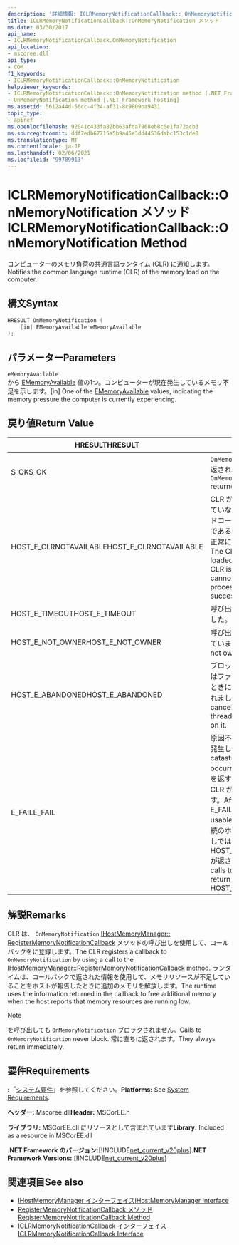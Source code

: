 ```yaml
---
description: '詳細情報: ICLRMemoryNotificationCallback:: OnMemoryNotification メソッド'
title: ICLRMemoryNotificationCallback::OnMemoryNotification メソッド
ms.date: 03/30/2017
api_name:
- ICLRMemoryNotificationCallback.OnMemoryNotification
api_location:
- mscoree.dll
api_type:
- COM
f1_keywords:
- ICLRMemoryNotificationCallback::OnMemoryNotification
helpviewer_keywords:
- ICLRMemoryNotificationCallback::OnMemoryNotification method [.NET Framework hosting]
- OnMemoryNotification method [.NET Framework hosting]
ms.assetid: 5612a44d-56cc-4f34-af31-8c9809ba9431
topic_type:
- apiref
ms.openlocfilehash: 92041c433fa82bb63afda7968eb8c6e1fa72acb3
ms.sourcegitcommit: ddf7edb67715a5b9a45e3dd44536dabc153c1de0
ms.translationtype: MT
ms.contentlocale: ja-JP
ms.lasthandoff: 02/06/2021
ms.locfileid: "99789913"
---
```

# <a name="iclrmemorynotificationcallbackonmemorynotification-method"></a><span data-ttu-id="34166-103">ICLRMemoryNotificationCallback::OnMemoryNotification メソッド</span><span class="sxs-lookup"><span data-stu-id="34166-103">ICLRMemoryNotificationCallback::OnMemoryNotification Method</span></span>

<span data-ttu-id="34166-104">コンピューターのメモリ負荷の共通言語ランタイム (CLR) に通知します。</span><span class="sxs-lookup"><span data-stu-id="34166-104">Notifies the common language runtime (CLR) of the memory load on the computer.</span></span>  
  
## <a name="syntax"></a><span data-ttu-id="34166-105">構文</span><span class="sxs-lookup"><span data-stu-id="34166-105">Syntax</span></span>  
  
```cpp  
HRESULT OnMemoryNotification (  
    [in] EMemoryAvailable eMemoryAvailable  
);  
```  
  
## <a name="parameters"></a><span data-ttu-id="34166-106">パラメーター</span><span class="sxs-lookup"><span data-stu-id="34166-106">Parameters</span></span>  

 `eMemoryAvailable`  
 <span data-ttu-id="34166-107">から [EMemoryAvailable](ememoryavailable-enumeration.md) 値の1つ。コンピューターが現在発生しているメモリ不足を示します。</span><span class="sxs-lookup"><span data-stu-id="34166-107">[in] One of the [EMemoryAvailable](ememoryavailable-enumeration.md) values, indicating the memory pressure the computer is currently experiencing.</span></span>  
  
## <a name="return-value"></a><span data-ttu-id="34166-108">戻り値</span><span class="sxs-lookup"><span data-stu-id="34166-108">Return Value</span></span>  
  
|<span data-ttu-id="34166-109">HRESULT</span><span class="sxs-lookup"><span data-stu-id="34166-109">HRESULT</span></span>|<span data-ttu-id="34166-110">説明</span><span class="sxs-lookup"><span data-stu-id="34166-110">Description</span></span>|  
|-------------|-----------------|  
|<span data-ttu-id="34166-111">S_OK</span><span class="sxs-lookup"><span data-stu-id="34166-111">S_OK</span></span>|<span data-ttu-id="34166-112">`OnMemoryNotification` 正常に返されました。</span><span class="sxs-lookup"><span data-stu-id="34166-112">`OnMemoryNotification` returned successfully.</span></span>|  
|<span data-ttu-id="34166-113">HOST_E_CLRNOTAVAILABLE</span><span class="sxs-lookup"><span data-stu-id="34166-113">HOST_E_CLRNOTAVAILABLE</span></span>|<span data-ttu-id="34166-114">CLR がプロセスに読み込まれていないか、CLR がマネージドコードを実行できない状態であるか、または呼び出しが正常に処理されていません。</span><span class="sxs-lookup"><span data-stu-id="34166-114">The CLR has not been loaded into a process, or the CLR is in a state in which it cannot run managed code or process the call successfully.</span></span>|  
|<span data-ttu-id="34166-115">HOST_E_TIMEOUT</span><span class="sxs-lookup"><span data-stu-id="34166-115">HOST_E_TIMEOUT</span></span>|<span data-ttu-id="34166-116">呼び出しがタイムアウトしました。</span><span class="sxs-lookup"><span data-stu-id="34166-116">The call timed out.</span></span>|  
|<span data-ttu-id="34166-117">HOST_E_NOT_OWNER</span><span class="sxs-lookup"><span data-stu-id="34166-117">HOST_E_NOT_OWNER</span></span>|<span data-ttu-id="34166-118">呼び出し元がロックを所有していません。</span><span class="sxs-lookup"><span data-stu-id="34166-118">The caller does not own the lock.</span></span>|  
|<span data-ttu-id="34166-119">HOST_E_ABANDONED</span><span class="sxs-lookup"><span data-stu-id="34166-119">HOST_E_ABANDONED</span></span>|<span data-ttu-id="34166-120">ブロックされたスレッドまたはファイバーが待機しているときに、イベントが取り消されました。</span><span class="sxs-lookup"><span data-stu-id="34166-120">An event was canceled while a blocked thread or fiber was waiting on it.</span></span>|  
|<span data-ttu-id="34166-121">E_FAIL</span><span class="sxs-lookup"><span data-stu-id="34166-121">E_FAIL</span></span>|<span data-ttu-id="34166-122">原因不明の致命的なエラーが発生しました。</span><span class="sxs-lookup"><span data-stu-id="34166-122">An unknown catastrophic failure occurred.</span></span> <span data-ttu-id="34166-123">メソッドが E_FAIL を返すと、そのプロセス内で CLR が使用できなくなります。</span><span class="sxs-lookup"><span data-stu-id="34166-123">After a method returns E_FAIL, the CLR is no longer usable within the process.</span></span> <span data-ttu-id="34166-124">後続のホストメソッドの呼び出しでは HOST_E_CLRNOTAVAILABLE が返されます。</span><span class="sxs-lookup"><span data-stu-id="34166-124">Subsequent calls to hosting methods return HOST_E_CLRNOTAVAILABLE.</span></span>|  
  
## <a name="remarks"></a><span data-ttu-id="34166-125">解説</span><span class="sxs-lookup"><span data-stu-id="34166-125">Remarks</span></span>  

 <span data-ttu-id="34166-126">CLR は、 `OnMemoryNotification` [IHostMemoryManager:: RegisterMemoryNotificationCallback](ihostmemorymanager-registermemorynotificationcallback-method.md) メソッドの呼び出しを使用して、コールバックをに登録します。</span><span class="sxs-lookup"><span data-stu-id="34166-126">The CLR registers a callback to `OnMemoryNotification` by using a call to the [IHostMemoryManager::RegisterMemoryNotificationCallback](ihostmemorymanager-registermemorynotificationcallback-method.md) method.</span></span> <span data-ttu-id="34166-127">ランタイムは、コールバックで返された情報を使用して、メモリリソースが不足していることをホストが報告したときに追加のメモリを解放します。</span><span class="sxs-lookup"><span data-stu-id="34166-127">The runtime uses the information returned in the callback to free additional memory when the host reports that memory resources are running low.</span></span>  
  
> [!NOTE]
> <span data-ttu-id="34166-128">を呼び出しても `OnMemoryNotification` ブロックされません。</span><span class="sxs-lookup"><span data-stu-id="34166-128">Calls to `OnMemoryNotification` never block.</span></span> <span data-ttu-id="34166-129">常に直ちに返されます。</span><span class="sxs-lookup"><span data-stu-id="34166-129">They always return immediately.</span></span>  
  
## <a name="requirements"></a><span data-ttu-id="34166-130">要件</span><span class="sxs-lookup"><span data-stu-id="34166-130">Requirements</span></span>  

 <span data-ttu-id="34166-131">**:**「[システム要件](../../get-started/system-requirements.md)」を参照してください。</span><span class="sxs-lookup"><span data-stu-id="34166-131">**Platforms:** See [System Requirements](../../get-started/system-requirements.md).</span></span>  
  
 <span data-ttu-id="34166-132">**ヘッダー:** Mscoree.dll</span><span class="sxs-lookup"><span data-stu-id="34166-132">**Header:** MSCorEE.h</span></span>  
  
 <span data-ttu-id="34166-133">**ライブラリ:** MSCorEE.dll にリソースとして含まれています</span><span class="sxs-lookup"><span data-stu-id="34166-133">**Library:** Included as a resource in MSCorEE.dll</span></span>  
  
 <span data-ttu-id="34166-134">**.NET Framework のバージョン:**[!INCLUDE[net_current_v20plus](../../../../includes/net-current-v20plus-md.md)]</span><span class="sxs-lookup"><span data-stu-id="34166-134">**.NET Framework Versions:** [!INCLUDE[net_current_v20plus](../../../../includes/net-current-v20plus-md.md)]</span></span>  
  
## <a name="see-also"></a><span data-ttu-id="34166-135">関連項目</span><span class="sxs-lookup"><span data-stu-id="34166-135">See also</span></span>

- [<span data-ttu-id="34166-136">IHostMemoryManager インターフェイス</span><span class="sxs-lookup"><span data-stu-id="34166-136">IHostMemoryManager Interface</span></span>](ihostmemorymanager-interface.md)
- [<span data-ttu-id="34166-137">RegisterMemoryNotificationCallback メソッド</span><span class="sxs-lookup"><span data-stu-id="34166-137">RegisterMemoryNotificationCallback Method</span></span>](ihostmemorymanager-registermemorynotificationcallback-method.md)
- [<span data-ttu-id="34166-138">ICLRMemoryNotificationCallback インターフェイス</span><span class="sxs-lookup"><span data-stu-id="34166-138">ICLRMemoryNotificationCallback Interface</span></span>](iclrmemorynotificationcallback-interface.md)
